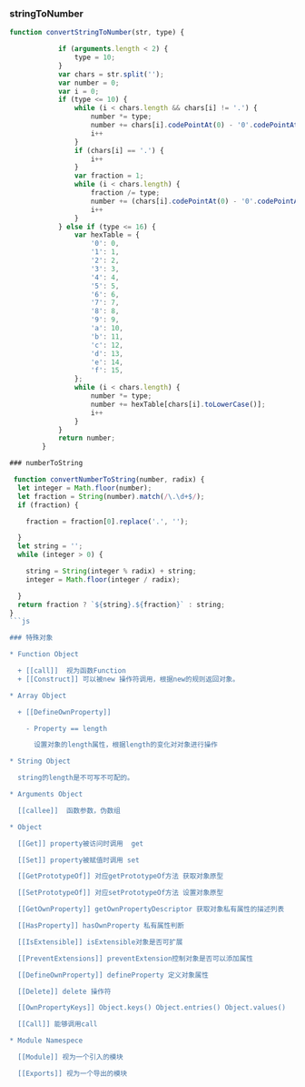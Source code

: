 ### stringToNumber
```js
function convertStringToNumber(str, type) {

            if (arguments.length < 2) {
                type = 10;
            }
            var chars = str.split('');
            var number = 0;
            var i = 0;
            if (type <= 10) {
                while (i < chars.length && chars[i] != '.') {
                    number *= type;
                    number += chars[i].codePointAt(0) - '0'.codePointAt(0);
                    i++
                }
                if (chars[i] == '.') {
                    i++
                }
                var fraction = 1;
                while (i < chars.length) {
                    fraction /= type;
                    number += (chars[i].codePointAt(0) - '0'.codePointAt(0)) * fraction;
                    i++
                }
            } else if (type <= 16) {
                var hexTable = {
                    '0': 0,
                    '1': 1,
                    '2': 2,
                    '3': 3,
                    '4': 4,
                    '5': 5,
                    '6': 6,
                    '7': 7,
                    '8': 8,
                    '9': 9,
                    'a': 10,
                    'b': 11,
                    'c': 12,
                    'd': 13,
                    'e': 14,
                    'f': 15,
                };
                while (i < chars.length) {
                    number *= type;
                    number += hexTable[chars[i].toLowerCase()];
                    i++
                }
            }
            return number;
        }

### numberToString

 function convertNumberToString(number, radix) {
  let integer = Math.floor(number); 
  let fraction = String(number).match(/\.\d+$/); 
  if (fraction) {

    fraction = fraction[0].replace('.', '');

  }
  let string = ''; 
  while (integer > 0) {

    string = String(integer % radix) + string;
    integer = Math.floor(integer / radix);

  }
  return fraction ? `${string}.${fraction}` : string; 
}
```js

### 特殊对象

* Function Object

  + [[call]]  视为函数Function
  + [[Construct]] 可以被new 操作符调用，根据new的规则返回对象。

* Array Object

  + [[DefineOwnProperty]] 

    - Property == length

      设置对象的length属性，根据length的变化对对象进行操作

* String Object

  string的length是不可写不可配的。

* Arguments Object

  [[callee]]  函数参数，伪数组

* Object

  [[Get]] property被访问时调用  get

  [[Set]] property被赋值时调用 set

  [[GetPrototypeOf]] 对应getPrototypeOf方法 获取对象原型

  [[SetPrototypeOf]] 对应setPrototypeOf方法 设置对象原型

  [[GetOwnProperty]] getOwnPropertyDescriptor 获取对象私有属性的描述列表

  [[HasProperty]] hasOwnProperty 私有属性判断

  [[IsExtensible]] isExtensible对象是否可扩展

  [[PreventExtensions]] preventExtension控制对象是否可以添加属性

  [[DefineOwnProperty]] defineProperty 定义对象属性

  [[Delete]] delete 操作符

  [[OwnPropertyKeys]] Object.keys() Object.entries() Object.values()

  [[Call]] 能够调用call 

* Module Namespece

  [[Module]] 视为一个引入的模块

  [[Exports]] 视为一个导出的模块

